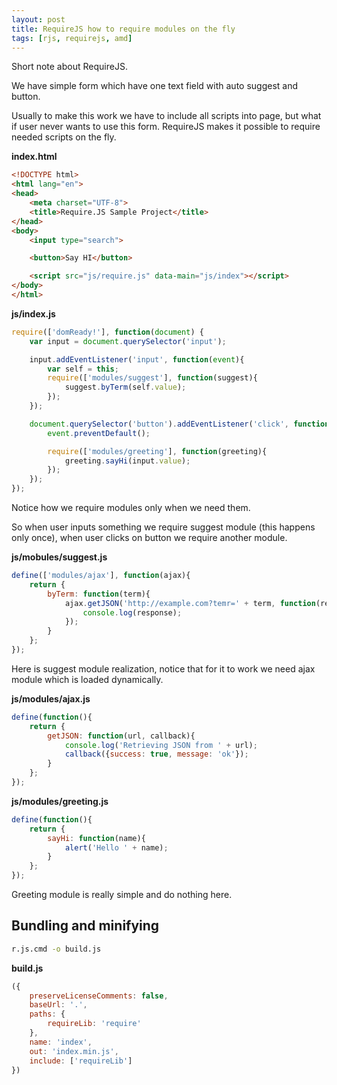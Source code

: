 ```yaml
---
layout: post
title: RequireJS how to require modules on the fly
tags: [rjs, requirejs, amd]
---
```


Short note about RequireJS.

We have simple form which have one text field with auto suggest and button.

Usually to make this work we have to include all scripts into page, but what if user never wants to use this form. RequireJS makes it possible to require needed scripts on the fly.


**index.html**

```html
<!DOCTYPE html>
<html lang="en">
<head>
	<meta charset="UTF-8">
	<title>Require.JS Sample Project</title>
</head>
<body>
	<input type="search">

	<button>Say HI</button>

	<script src="js/require.js" data-main="js/index"></script>
</body>
</html>
```


**js/index.js**

```js
require(['domReady!'], function(document) {
	var input = document.querySelector('input');

	input.addEventListener('input', function(event){
		var self = this;
		require(['modules/suggest'], function(suggest){
			suggest.byTerm(self.value);
		});
	});

	document.querySelector('button').addEventListener('click', function(event){
		event.preventDefault();

		require(['modules/greeting'], function(greeting){
			greeting.sayHi(input.value);
		});
	});
});
```

Notice how we require modules only when we need them.

So when user inputs something we require suggest module (this happens only once), when user clicks on button we require another module.


**js/mobules/suggest.js**

```js
define(['modules/ajax'], function(ajax){
	return {
		byTerm: function(term){
			ajax.getJSON('http://example.com?temr=' + term, function(response){
				console.log(response);
			});
		}
	};
});
```

Here is suggest module realization, notice that for it to work we need ajax module which is loaded dynamically.


**js/modules/ajax.js**

```js
define(function(){
	return {
		getJSON: function(url, callback){
			console.log('Retrieving JSON from ' + url);
			callback({success: true, message: 'ok'});
		}
	};
});
```

**js/modules/greeting.js**

```js
define(function(){
	return {
		sayHi: function(name){
			alert('Hello ' + name);
		}
	};
});
```

Greeting module is really simple and do nothing here.


Bundling and minifying
----------------------

```sh
r.js.cmd -o build.js
```

**build.js**

```js
({
	preserveLicenseComments: false,
	baseUrl: '.',
	paths: {
		requireLib: 'require'
	},
	name: 'index',
	out: 'index.min.js',
	include: ['requireLib']
})
```

